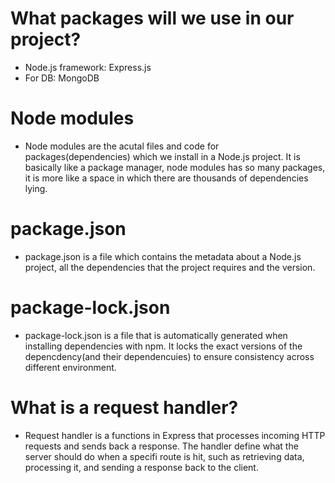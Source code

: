 # What packages will we use in our project?
- Node.js framework: Express.js
- For DB: MongoDB

# Node modules
- Node modules are the acutal files and code for packages(dependencies) which we install in a Node.js project. It is basically like a package manager, node modules has so many packages, it is more like a space in which there are thousands of dependencies lying.

# package.json
- package.json is a file which contains the metadata about a Node.js project, all the dependencies that the project requires and the version.

# package-lock.json
- package-lock.json is a file that is automatically generated when installing dependencies with npm. It locks the exact versions of the depencdency(and their dependencuies) to ensure consistency across different environment.

# What is a request handler?
- Request handler is a functions in Express that processes incoming HTTP requests and sends back a response. The handler define what the server should do when a specifi route is hit, such as retrieving data, processing it, and sending a response back to the client.